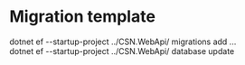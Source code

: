 <h1>Migration template</h1>
dotnet ef --startup-project ../CSN.WebApi/ migrations add ... <br>
dotnet ef --startup-project ../CSN.WebApi/ database update <br>

